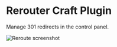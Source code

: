 # Rerouter Craft Plugin

Manage 301 redirects in the control panel.

![Reroute screenshot](http://cl.ly/image/1V3C2v3k1o0R/Screen%20Shot%202013-12-09%20at%204.51.35%20PM.png)
